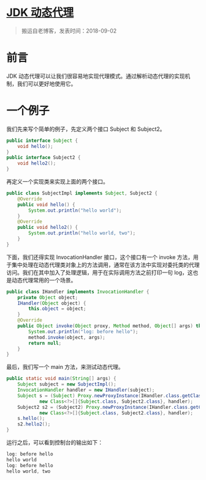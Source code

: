 # [JDK 动态代理](https://github.com/zzy131250/gitblog/issues/26)

> 搬运自老博客，发表时间：2018-09-02

# 前言
JDK 动态代理可以让我们很容易地实现代理模式。通过解析动态代理的实现机制，我们可以更好地使用它。

# 一个例子
我们先来写个简单的例子，先定义两个接口 Subject 和 Subject2。

```Java
public interface Subject {
    void hello();
}
public interface Subject2 {
    void hello2();
}
```

再定义一个实现类来实现上面的两个接口。

```Java
public class SubjectImpl implements Subject, Subject2 {
    @Override
    public void hello() {
        System.out.println("hello world");
    }
    @Override
    public void hello2() {
        System.out.println("hello world, two");
    }
}
```

下面，我们还得实现 InvocationHandler 接口，这个接口有一个 invoke 方法，用于集中处理在动态代理类对象上的方法调用，通常在该方法中实现对委托类的代理访问。我们在其中加入了处理逻辑，用于在实际调用方法之前打印一句 log，这也是动态代理常用的一个场景。

```Java
public class IHandler implements InvocationHandler {
    private Object object;
    IHandler(Object object) {
        this.object = object;
    }
    @Override
    public Object invoke(Object proxy, Method method, Object[] args) throws Throwable {
        System.out.println("log: before hello");
        method.invoke(object, args);
        return null;
    }
}
```

最后，我们写一个 main 方法，来测试动态代理。

```Java
public static void main(String[] args) {
    Subject subject = new SubjectImpl();
    InvocationHandler handler = new IHandler(subject);
    Subject s = (Subject) Proxy.newProxyInstance(IHandler.class.getClassLoader(),
            new Class<?>[]{Subject.class, Subject2.class}, handler);
    Subject2 s2 = (Subject2) Proxy.newProxyInstance(IHandler.class.getClassLoader(),
            new Class<?>[]{Subject.class, Subject2.class}, handler);
    s.hello();
    s2.hello2();
}
```

运行之后，可以看到控制台的输出如下：

```Java
log: before hello
hello world
log: before hello
hello world, two
```
